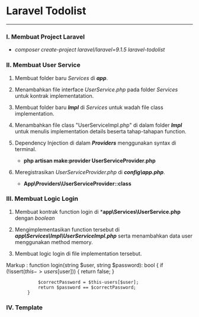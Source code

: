 Laravel Todolist<a name="TOP"></a>
================

- - - -

### I. Membuat Project Laravel ###

* *composer create-project laravel/laravel=9.1.5 laravel-todolist*


### II. Membuat User Service ###

1. Membuat folder baru *Services* di ***app***.

2. Menambahkan file interface *UserService.php* pada folder *Services* untuk kontrak implementatation.

3. Membuat folder baru ***Impl*** di *Services* untuk wadah file class implementation.

4. Menambahkan file class "UserServiceImpl.php" di dalam folder ***Impl*** untuk menulis implementation details beserta tahap-tahapan function.


5. Dependency Injection di dalam ***Providers*** menggunakan syntax di terminal.

    * **php artisan make:provider UserServiceProvider.php**

6. Meregistrasikan *UserServiceProvider.php* di ***config\app.php***.

    * **App\Providers\UserServiceProvider::class**

### III. Membuat Logic Login ###

1. Membuat kontrak function login di ***app\Services\UserService.php** dengan *boolean*

2. Mengimplementasikan function tersebut di ***app\Services\Impl\UserServiceImpl.php*** serta menambahkan data user menggunakan method memory.

3. Membuat logic login di file implementation tersebut.

Markup : function login(string $user, string $password): bool
            {
                if (!issert($this->users[$user])) {
                return false;
            }

                $correctPassword = $this-users[$user];
                return $password == $correctPassword;
            } 

### IV. Template ###
